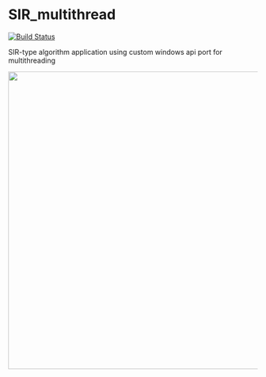 # SIR_multithread

[![Build Status](https://travis-ci.com/baaxymilian/SIR_multithread.svg?branch=main)](https://travis-ci.com/baaxymilian/SIR_multithread)


SIR-type algorithm application using custom windows api port for multithreading


<img src="https://media.giphy.com/media/my3kMiPuhDR7n1xvgM/giphy.gif" width="600">
